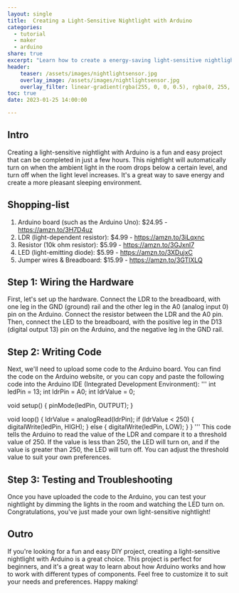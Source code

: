 ```yaml
---
layout: single
title:  Creating a Light-Sensitive Nightlight with Arduino
categories:
  - tutorial
  - maker
  - arduino
share: true
excerpt: "Learn how to create a energy-saving light-sensitive nightlight with Arduino in a few easy steps"
header:
    teaser: /assets/images/nightlightsensor.jpg
    overlay_image: /assets/images/nightlightsensor.jpg
    overlay_filter: linear-gradient(rgba(255, 0, 0, 0.5), rgba(0, 255, 255, 0.5))
toc: true
date: 2023-01-25 14:00:00

---
```

## Intro
Creating a light-sensitive nightlight with Arduino is a fun and easy project that can be completed in just a few hours. This nightlight will automatically turn on when the ambient light in the room drops below a certain level, and turn off when the light level increases. It's a great way to save energy and create a more pleasant sleeping environment.

## Shopping-list
1. Arduino board (such as the Arduino Uno): $24.95 - https://amzn.to/3H7D4uz
2. LDR (light-dependent resistor): $4.99 - https://amzn.to/3iLqxnc
3. Resistor (10k ohm resistor): $5.99 - https://amzn.to/3GJxnl7
4. LED (light-emitting diode): $5.99 - https://amzn.to/3XDujxC
5. Jumper wires & Breadboard: $15.99 - https://amzn.to/3GTlXLQ

## Step 1: Wiring the Hardware

First, let's set up the hardware. Connect the LDR to the breadboard, with one leg in the GND (ground) rail and the other leg in the A0 (analog input 0) pin on the Arduino. Connect the resistor between the LDR and the A0 pin. Then, connect the LED to the breadboard, with the positive leg in the D13 (digital output 13) pin on the Arduino, and the negative leg in the GND rail.

## Step 2: Writing Code

Next, we'll need to upload some code to the Arduino board. You can find the code on the Arduino website, or you can copy and paste the following code into the Arduino IDE (Integrated Development Environment):
'''
int ledPin = 13;
int ldrPin = A0;
int ldrValue = 0;

void setup() {
  pinMode(ledPin, OUTPUT);
}

void loop() {
  ldrValue = analogRead(ldrPin);
  if (ldrValue < 250) {
    digitalWrite(ledPin, HIGH);
  } else {
    digitalWrite(ledPin, LOW);
  }
}
'''
This code tells the Arduino to read the value of the LDR and compare it to a threshold value of 250. If the value is less than 250, the LED will turn on, and if the value is greater than 250, the LED will turn off. You can adjust the threshold value to suit your own preferences.


## Step 3: Testing and Troubleshooting

Once you have uploaded the code to the Arduino, you can test your nightlight by dimming the lights in the room and watching the LED turn on. Congratulations, you've just made your own light-sensitive nightlight!

## Outro

If you're looking for a fun and easy DIY project, creating a light-sensitive nightlight with Arduino is a great choice. This project is perfect for beginners, and it's a great way to learn about how Arduino works and how to work with different types of components. Feel free to customize it to suit your needs and preferences. Happy making!
